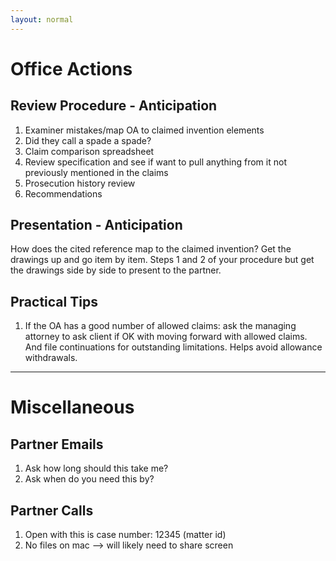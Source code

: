 ```yaml
---
layout: normal
---
```


Office Actions
==============

Review Procedure - Anticipation
-------------------------------

1.  Examiner mistakes/map OA to claimed invention elements
2.  Did they call a spade a spade?
3.  Claim comparison spreadsheet
4.  Review specification and see if want to pull anything from it not previously mentioned in the claims
5.  Prosecution history review
6.  Recommendations

Presentation - Anticipation
-------------------------------

How does the cited reference map to the claimed invention? Get the drawings up and go item by item. Steps 1 and 2 of your procedure but get the drawings side by side to present to the partner.

Practical Tips
--------------

1. If the OA has a good number of allowed claims: ask the managing attorney to ask client if OK with moving forward with allowed claims. And file continuations for outstanding limitations. Helps avoid allowance withdrawals.

***

Miscellaneous
=============

Partner Emails
--------------

1. Ask how long should this take me?
2. Ask when do you need this by?

Partner Calls
-------------

1. Open with this is case number: 12345 (matter id)
2. No files on mac --> will likely need to share screen
